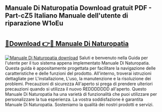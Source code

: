 ## Manuale Di Naturopatia Download gratuit PDF - Part-cZ5 Italiano Manuale dell'utente di riparazione W1oEu

# <h2><a href="http://dfglf7n.blite.top/?on=Manuale+Di+Naturopatia">🔗Download 👉🔴 Manuale Di Naturopatia</a></h2>

[![Manuale Di Naturopatia download](https://i.imgur.com/lujVjoI.png)](http://dfglf7n.blite.top/?on=Manuale+Di+Naturopatia)
Saluti e benvenuto nella Guida per l'utente per il tuo sistema appena implementato Manuale Di Naturopatia. Questa guida è appositamente progettata per facilitare la navigazione delle caratteristiche e delle funzioni del prodotto. All'interno, troverai istruzioni dettagliate per L'installazione, L'uso, la manutenzione e la risoluzione dei problemi. Precauzioni di sicurezza All'aperto si prega di prendere ulteriori precauzioni quando si utilizza il nuovo REDDDDDDD all'aperto. Questo Manuale Di Naturopatia ha una varietà di funzionalità che puoi utilizzare per personalizzare la tua esperienza. La vostra soddisfazione è garantita Manuale Di Naturopatia. Sosteniamo la qualità dei nostri prodotti e servizi.
